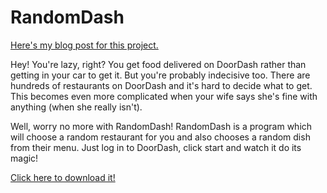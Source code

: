 # RandomDash
[Here's my blog post for this project.](https://greenlightstudio.net/2020/02/03/introducing-randomdash-get-random-food-from-doordash/)

Hey! You're lazy, right? You get food delivered on DoorDash rather than getting in your car to get it. But you're probably indecisive too. There are hundreds of restaurants on DoorDash and it's hard to decide what to get. This becomes even more complicated when your wife says she's fine with anything (when she really isn't).

Well, worry no more with RandomDash! RandomDash is a program which will choose a random restaurant for you and also chooses a random dish from their menu. Just log in to DoorDash, click start and watch it do its magic!

[Click here to download it!](https://greenlight-studios.s3-us-west-2.amazonaws.com/RandomDash+Setup.zip)
